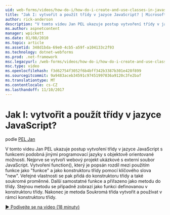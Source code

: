 ```yaml
---
uid: web-forms/videos/how-do-i/how-do-i-create-and-use-classes-in-javascript
title: "Jak I: vytvořit a použít třídy v jazyce JavaScript? | Microsoft Docs"
author: rick-anderson
description: "V tomto videu Jan PEL ukazuje postup vytvoření třídy v jazyce JavaScript s funkcemi podobná jinými programovací jazyky s objektově orientované capabilitie..."
ms.author: aspnetcontent
manager: wpickett
ms.date: 01/08/2010
ms.topic: article
ms.assetid: 348d1bda-69e0-4cb5-a59f-a104133c2f93
ms.technology: dotnet-webforms
ms.prod: .net-framework
msc.legacyurl: /web-forms/videos/how-do-i/how-do-i-create-and-use-classes-in-javascript
msc.type: video
ms.openlocfilehash: f3d62754f3052f6b4bff342b3387b301e428f899
ms.sourcegitcommit: 9a9483aceb34591c97451997036a9120c3fe2baf
ms.translationtype: MT
ms.contentlocale: cs-CZ
ms.lasthandoff: 11/10/2017
---
```

<a name="how-do-i-create-and-use-classes-in-javascript"></a>Jak I: vytvořit a použít třídy v jazyce JavaScript?
====================
podle [PEL Jan](https://twitter.com/chrispels)

V tomto videu Jan PEL ukazuje postup vytvoření třídy v jazyce JavaScript s funkcemi podobná jinými programovací jazyky s objektově orientované možnosti. Nejprve se vytvoří webový projekt ukázkové s externí soubor JavaScript. Vytvoření function(), který je popsán rozdíl mezi použitím funkce jako "funkce" a jako konstruktoru třídy pomocí klíčového slova "new". Veřejné vlastnosti se pak přidá do konstruktoru třídy a také soukromé proměnné. Další samostatné funkce a přiřazeno jako metodu do třídy. Stejnou metodu se případně zobrazí jako funkci definovanou v konstruktoru třídy. Nakonec je metoda Soukromá třída vytvořit a používat v rámci konstruktoru třídy.

[&#9654; Podívejte se na video (18 minuty)](https://channel9.msdn.com/Blogs/ASP-NET-Site-Videos/how-do-i-create-and-use-classes-in-javascript)
